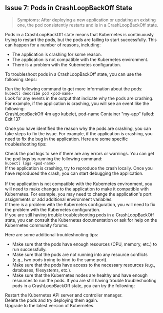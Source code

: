 ## Issue 7: Pods in CrashLoopBackOff State
> Symptoms: After deploying a new application or updating an existing one, the pod consistently restarts and is in a CrashLoopBackOff state.


Pods in a CrashLoopBackOff state means that Kubernetes is continuously trying to restart the pods, but the pods are failing to start successfully. This can happen for a number of reasons, including:

* The application is crashing for some reason.
* The application is not compatible with the Kubernetes environment.
* There is a problem with the Kubernetes configuration.

To troubleshoot pods in a CrashLoopBackOff state, you can use the following steps:

Run the following command to get more information about the pods:<br />
`kubectl describe pod <pod-name>`<br />
Look for any events in the output that indicate why the pods are crashing. For example, if the application is crashing, you will see an event like the following:<br />
CrashLoopBackOff 4m ago  kubelet, pod-name  Container "my-app" failed: Exit 137

Once you have identified the reason why the pods are crashing, you can take steps to fix the issue. For example, if the application is crashing, you need to fix the bug in the application.
Here are some specific troubleshooting tips:

Check the pod logs to see if there are any errors or warnings. You can get the pod logs by running the following command:<br />
`kubectl logs <pod-name>`<br />
If the application is crashing, try to reproduce the crash locally. Once you have reproduced the crash, you can start debugging the application.<br /><br />
If the application is not compatible with the Kubernetes environment, you will need to make changes to the application to make it compatible with Kubernetes. For example, you may need to change the application's port assignments or add additional environment variables.<br />
If there is a problem with the Kubernetes configuration, you will need to fix the problem with the Kubernetes configuration.<br />
If you are still having trouble troubleshooting pods in a CrashLoopBackOff state, you can consult the Kubernetes documentation or ask for help on the Kubernetes community forums.

Here are some additional troubleshooting tips:

* Make sure that the pods have enough resources (CPU, memory, etc.) to run successfully.
* Make sure that the pods are not running into any resource conflicts (e.g., two pods trying to bind to the same port).
* Make sure that the pods have access to the necessary resources (e.g., databases, filesystems, etc.).
* Make sure that the Kubernetes nodes are healthy and have enough resources to run the pods.
If you are still having trouble troubleshooting pods in a CrashLoopBackOff state, you can try the following:

Restart the Kubernetes API server and controller manager.<br />
Delete the pods and try deploying them again.<br />
Upgrade to the latest version of Kubernetes.<br />
